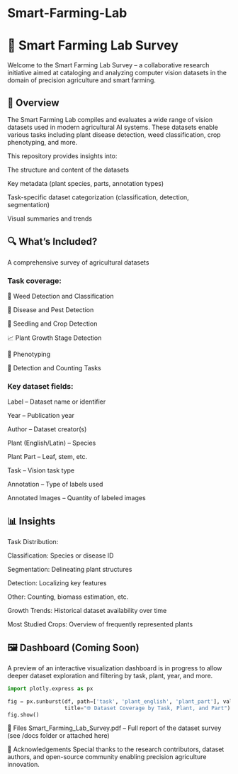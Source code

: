 # Smart-Farming-Lab


# 🌾 Smart Farming Lab Survey
Welcome to the Smart Farming Lab Survey – a collaborative research initiative aimed at cataloging and analyzing computer vision datasets in the domain of precision agriculture and smart farming.

## 📘 Overview
The Smart Farming Lab compiles and evaluates a wide range of vision datasets used in modern agricultural AI systems. These datasets enable various tasks including plant disease detection, weed classification, crop phenotyping, and more.

This repository provides insights into:

The structure and content of the datasets

Key metadata (plant species, parts, annotation types)

Task-specific dataset categorization (classification, detection, segmentation)

Visual summaries and trends

## 🔍 What’s Included?
A comprehensive survey of agricultural datasets

### Task coverage:

🌱 Weed Detection and Classification

🐛 Disease and Pest Detection

🌾 Seedling and Crop Detection

📈 Plant Growth Stage Detection

🔬 Phenotyping

🧮 Detection and Counting Tasks

### Key dataset fields:

Label – Dataset name or identifier

Year – Publication year

Author – Dataset creator(s)

Plant (English/Latin) – Species

Plant Part – Leaf, stem, etc.

Task – Vision task type

Annotation – Type of labels used

Annotated Images – Quantity of labeled images

## 📊 Insights
Task Distribution:

Classification: Species or disease ID

Segmentation: Delineating plant structures

Detection: Localizing key features

Other: Counting, biomass estimation, etc.

Growth Trends: Historical dataset availability over time

Most Studied Crops: Overview of frequently represented plants

## 🖼️ Dashboard (Coming Soon)
A preview of an interactive visualization dashboard is in progress to allow deeper dataset exploration and filtering by task, plant, year, and more.
```python
import plotly.express as px

fig = px.sunburst(df, path=['task', 'plant_english', 'plant_part'], values='annotated_images',
                  title="🌐 Dataset Coverage by Task, Plant, and Part")
fig.show()
```
📁 Files
Smart_Farming_Lab_Survey.pdf – Full report of the dataset survey (see /docs folder or attached here)

🙏 Acknowledgements
Special thanks to the research contributors, dataset authors, and open-source community enabling precision agriculture innovation.
